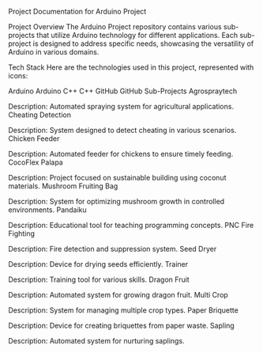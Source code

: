 Project Documentation for Arduino Project

Project Overview
The Arduino Project repository contains various sub-projects that utilize Arduino technology for different applications. Each sub-project is designed to address specific needs, showcasing the versatility of Arduino in various domains.

Tech Stack
Here are the technologies used in this project, represented with icons:

Arduino Arduino
C++ C++
GitHub GitHub
Sub-Projects
Agrospraytech

Description: Automated spraying system for agricultural applications.
Cheating Detection

Description: System designed to detect cheating in various scenarios.
Chicken Feeder

Description: Automated feeder for chickens to ensure timely feeding.
CocoFlex Palapa

Description: Project focused on sustainable building using coconut materials.
Mushroom Fruiting Bag

Description: System for optimizing mushroom growth in controlled environments.
Pandaiku

Description: Educational tool for teaching programming concepts.
PNC Fire Fighting

Description: Fire detection and suppression system.
Seed Dryer

Description: Device for drying seeds efficiently.
Trainer

Description: Training tool for various skills.
Dragon Fruit

Description: Automated system for growing dragon fruit.
Multi Crop

Description: System for managing multiple crop types.
Paper Briquette

Description: Device for creating briquettes from paper waste.
Sapling

Description: Automated system for nurturing saplings.
